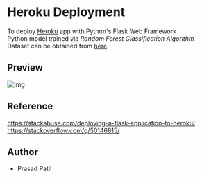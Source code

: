 # Heroku Deployment 
To deploy [Heroku](http://heroku.com) app with Python's Flask Web Framework <br> 
Python model trained via *Random Forest Classification Algorithm*<br>
Dataset can be obtained from [here](https://archive.ics.uci.edu/ml/machine-learning-databases/00477/Real%20estate%20valuation%20data%20set.xlsx). 
## Preview 
![img](https://raw.githubusercontent.com/prasadpatil99/heroku_deployment/master/asset/Preview.png)
## Reference
https://stackabuse.com/deploying-a-flask-application-to-heroku/ <br>
https://stackoverflow.com/q/50146815/
## Author
- Prasad Patil
